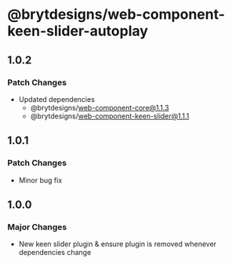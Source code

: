 # @brytdesigns/web-component-keen-slider-autoplay

## 1.0.2

### Patch Changes

- Updated dependencies
  - @brytdesigns/web-component-core@1.1.3
  - @brytdesigns/web-component-keen-slider@1.1.1

## 1.0.1

### Patch Changes

- Minor bug fix

## 1.0.0

### Major Changes

- New keen slider plugin & ensure plugin is removed whenever dependencies change
